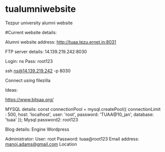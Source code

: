 # tualumniwebsite
Tezpur university alumni website

#Current website details:

Alumni website address:
 http://tuaa.tezu.ernet.in:8031

FTP server details:
14.139.219.242:8030

Login: ns
Pass: root123


ssh ns@14.139.219.242 -p 8030

Connect using filezilla

Ideas:

https://www.bitsaa.org/


MYSQL details:
const connectionPool = mysql.createPool({
    connectionLimit : 500,
    host: 'localhost',
    user: 'root',
    password: 'TUAA@10_jan',
    database: 'tuaa'
});
Mysql password2: root123

Blog details:
Engine Wordpress

Administrator:
User: root
Password: tuaa@root123
Email address: manoj.adams@gmail.com
Location

